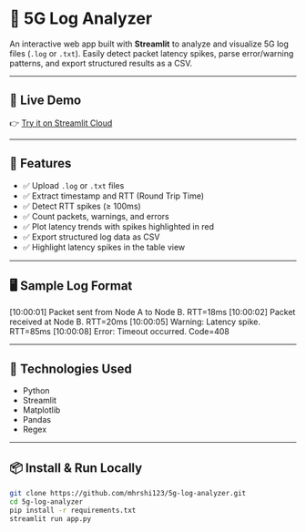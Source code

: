 # 📶 5G Log Analyzer

An interactive web app built with **Streamlit** to analyze and visualize 5G log files (`.log` or `.txt`). Easily detect packet latency spikes, parse error/warning patterns, and export structured results as a CSV.

---

## 🚀 Live Demo

👉 [Try it on Streamlit Cloud](https://5g-log-analyzer.streamlit.app/)

---

## 📂 Features

- ✅ Upload `.log` or `.txt` files
- ✅ Extract timestamp and RTT (Round Trip Time)
- ✅ Detect RTT spikes (≥ 100ms)
- ✅ Count packets, warnings, and errors
- ✅ Plot latency trends with spikes highlighted in red
- ✅ Export structured log data as CSV
- ✅ Highlight latency spikes in the table view

---

## 🖥️ Sample Log Format

[10:00:01] Packet sent from Node A to Node B. RTT=18ms
[10:00:02] Packet received at Node B. RTT=20ms
[10:00:05] Warning: Latency spike. RTT=85ms
[10:00:08] Error: Timeout occurred. Code=408


---

## 🔧 Technologies Used

- Python
- Streamlit
- Matplotlib
- Pandas
- Regex

---

## 📦 Install & Run Locally

```bash
git clone https://github.com/mhrshi123/5g-log-analyzer.git
cd 5g-log-analyzer
pip install -r requirements.txt
streamlit run app.py
```


